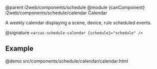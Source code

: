 @parent i2web/components/schedule
@module {canComponent} i2web/components/schedule/calendar Calendar

A weekly calendar displaying a scene, device, rule scheduled events.

@signature `<arcus-schedule-calendar {schedule}="schedule" />`

## Example
@demo src/components/schedule/calendar/calendar.html
